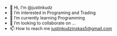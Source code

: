 - 👋 Hi, I’m @justinkudz
- 👀 I’m interested in Programing and Trading
- 🌱 I’m currently learning Programming
- 💞️ I’m looking to collaborate on ...
- 📫 How to reach me justinkudzinskas5@gmail.com

<!---
justinkudz/justinkudz is a ✨ special ✨ repository because its `README.md` (this file) appears on your GitHub profile.
You can click the Preview link to take a look at your changes.
--->
